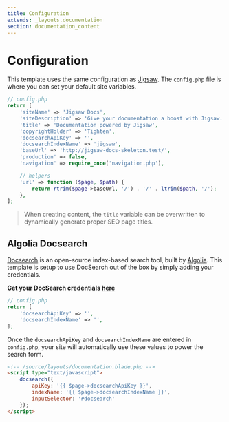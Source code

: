 ```yaml
---
title: Configuration
extends: _layouts.documentation
section: documentation_content
---
```



# Configuration

This template uses the same configuration as [Jigsaw](https://jigsaw.tighten.co/docs/site-variables/). The `config.php` file is where you can set your default site variables.

```php
// config.php
return [
    'siteName' => 'Jigsaw Docs',
    'siteDescription' => 'Give your documentation a boost with Jigsaw. Generate elegant, static docs quickly and easily.',
    'title' => 'Documentation powered by Jigsaw',
    'copyrightHolder' => 'Tighten',
    'docsearchApiKey' => '',
    'docsearchIndexName' => 'jigsaw',
    'baseUrl' => 'http://jigsaw-docs-skeleton.test/',
    'production' => false,
    'navigation' => require_once('navigation.php'),

    // helpers
    'url' => function ($page, $path) {
        return rtrim($page->baseUrl, '/') . '/' . ltrim($path, '/');
    },
];
```
> When creating content, the `title` variable can be overwritten to dynamically generate proper SEO page titles.

## Algolia Docsearch

[Docsearch](https://community.algolia.com/docsearch/) is an open-source index-based search tool, built by [Algolia](https://www.algolia.com). This template is setup to use DocSearch out of the box by simply adding your credentials.

**Get your DocSearch credentials [here](https://community.algolia.com/docsearch/#join-docsearch-program)**

```php
// config.php
return [
    'docsearchApiKey' => '',
    'docsearchIndexName' => '',
];
```

Once the `docsearchApiKey` and `docsearchIndexName` are entered in `config.php`, your site will automatically use these values to power the search form.

```html
<!-- /source/layouts/documentation.blade.php -->
<script type="text/javascript">
    docsearch({
        apiKey: '{{ $page->docsearchApiKey }}',
        indexName: '{{ $page->docsearchIndexName }}',
        inputSelector: '#docsearch'
    });
</script>
```
